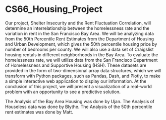 # CS66_Housing_Project

Our project, Shelter Insecurity and the Rent Fluctuation Correlation, 
will determine an interrelationship between the homelessness rate and the variation in rent in the San Francisco Bay Area. 
We will be analyzing data from the 50th Percentile Rent Estimates from the Department of Housing and Urban Development,
which gives the 50th percentile housing price by number of bedrooms per county. 
We will also use a data set of Craigslist housing rentals in different neighborhoods in the Bay Area. 
To evaluate the homelessness rate, we will utilize data from the San Francisco Department of Homelessness and Supportive Housing (HSH). 
These datasets are provided in the form of two-dimensional array data structures, 
which we will transform with Python packages, such as Pandas, Dash, and Plotly, to make a simple interactive web application to display our information. 
At the conclusion of this project, we will present a visualization of a real-world problem with an opportunity to see a predictive solution.

The Analysis of the Bay Area Housing was done by Ujan.
The Analysis of Houseless data was done by Blythe.
The Analysis of the 50th percentile rent estimates was done by Matt.

